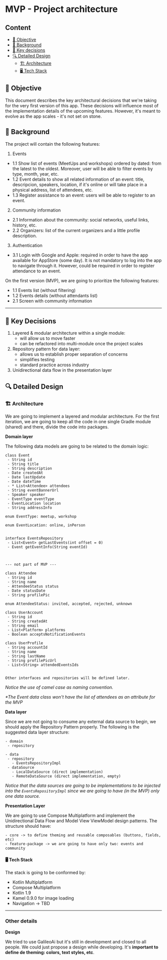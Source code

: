 # MVP - Project architecture

## Content

- [🌟 Objective](#-objective)
- [📓 Background](#-background)
- [🤝 Key decisions](#-key-decisions)
- [🔍 Detailed Design](#-detailed-design)
  - [🏗️ Architecture](#-architecture)
  - [🖥️ Tech Stack](#-tech-stack)

## 🌟 Objective

This document describes the key architectural decisions that we're taking for the very first version of this app. These decisions will influence most of the implementation details of the upcoming features. However, it's meant to evolve as the app scales - it's not set on stone.

## 📓 Background

The project will contain the following features:
1. Events
  - 1.1 Show list of events (MeetUps and workshops) ordered by dated: from the latest to the oldest. Moreover, user will be able to filter events by type, month, year, etc.
  - 1.2 Event details to show all related information of an event: title, descripcion, speakers, location, if it's online or will take place in a physical address, list of attendees, etc.
  - 1.3 Register assistance to an event: users will be able to register to an event.
2. Community information
  - 2.1 Information about the community: social networks, useful links, history, etc.
  - 2.2 Organizers: list of the current organizers and a little profile description.
3. Authentication
  - 3.1 Login with Google and Apple: required in order to have the app available for AppStore (some day). It is not mandatory to log into the app to navigate through it. However, could be required in order to register attendance to an event.

On the first version (MVP), we are going to prioritize the following features:

- 1.1 Events list (without filtering)
- 1.2 Events details (without attendants list)
- 2.1 Screen with community information


---

## 🤝 Key Decisions

1. Layered & modular architecture within a single module:
    - will allow us to move faster
    - can be refactored into multi-module once the project scales
2. Repository pattern for data layer:
    - allows us to establish proper separation of concerns
    - simplifies testing
    - standard practice across industry
3. Unidirectional data flow in the presentation layer

## 🔍 Detailed Design

### 🏗️ Architecture
We are going to implement a layered and modular architecture. For the first iteration, we are going to keep all the code in one single Gradle module (shared) and there, divide the code into packages.


**Domain layer**

The following data models are going to be related to the domain logic:
```
class Event
 - String id
 - String title
 - String description
 - Date createdAt
 - Date lastUpdate
 - Date dateTime
 - * List<Attendee> attendees
 - String eventBannerUrl
 - Speaker speaker
 - EventType eventType
 - EventLocation location
 - String addressInfo

enum EventType: meetup, workshop

enum EventLocation: online, inPerson


interface EventsRepository
 - List<Event> getLastEvents(int offset = 0)
 - Event getEventInfo(String eventId)



--- not part of MVP ---

class Attendee
 - String id
 - String name
 - AttendeeStatus status
 - Date statusDate
 - String profilePic

enum AttendeeStatus: invited, accepted, rejected, unknown

class UserAccount
 - String id
 - String createdAt
 - String email
 - List<Platform> platforms
 - Boolean acceptsNotificationEvents

class UserProfile
 - String accountId
 - String name
 - String lastName
 - String profilePicUrl
 - List<String> attendedEventsIds


Other interfaces and repositories will be defined later.

```

_Notice the use of camel case as naming convention._

_*The Event data class won't have the list of attendees as an attribute for the MVP_



**Data layer**

Since we are not going to consume any external data source to begin, we should apply the Repository Pattern properly. The following is the suggested data layer structure:
```
- domain
 - repository

- data
 - repository
   - EventsRepositoryImpl
 - dataSource
   - LocalDataSource (direct implementation)
   - RemoteDataSource (direct implementation, empty)
```
_Notice that the data sources are going to be implementations to be injected into the `EventsRepositoryImpl` since we are going to have (in the MVP) only one data source._



**Presentation Layer**

We are going to use Compose Multiplatform and implement the Unidirectional Data Flow and Model View ViewModel design patterns.
The structure should have:
```
- core -> to define theming and reusable composables (buttons, fields, etc)
- feature-package -> we are going to have only two: events and community
```

#### 🖥️ Tech Stack
The stack is going to be conformed by:
- Kotlin Multiplatform
- Compose Multiplatform
- Kotlin 1.9
- Kamel 0.9.0 for image loading
- Navigation -> TBD


---

### Other details

**Design**

We tried to use GalileoAi but it's still in development and closed to all people. We could just propose a design while developing. It's **important to define de theming: colors, text styles, etc**.
